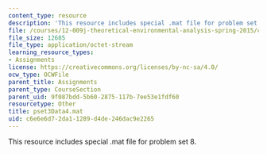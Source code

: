 ```yaml
---
content_type: resource
description: 'This resource includes special .mat file for problem set 8. '
file: /courses/12-009j-theoretical-environmental-analysis-spring-2015/c6e6e6d72da11289d4de246dac9e2265_pset3Data4.mat
file_size: 12685
file_type: application/octet-stream
learning_resource_types:
- Assignments
license: https://creativecommons.org/licenses/by-nc-sa/4.0/
ocw_type: OCWFile
parent_title: Assignments
parent_type: CourseSection
parent_uid: 9f087bdd-5b60-2875-117b-7ee53e1fdf60
resourcetype: Other
title: pset3Data4.mat
uid: c6e6e6d7-2da1-1289-d4de-246dac9e2265
---
```

This resource includes special .mat file for problem set 8. 